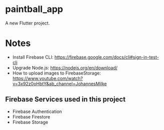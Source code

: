 # paintball_app

A new Flutter project.

# Notes
- Install Firebase CLI: https://firebase.google.com/docs/cli#sign-in-test-cli
- Upgrade Node.js: https://nodejs.org/en/download/
- How to upload images to FirebaseStorage: https://www.youtube.com/watch?v=3x92z0oHbtY&ab_channel=JohannesMilke

## Firebase Services used in this project
- Firebase Authentication
- Firebase Firestore
- Firebase Storage